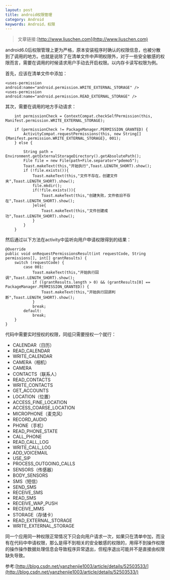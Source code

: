 ```yaml
---
layout: post
title: android权限管理
category: Android
keywords: Android，权限
---
```



>文章链接:[http://www.liuschen.com](http://www.liuschen.com)

android6.0后权限管理上更为严格，原本安装程序时确认的权限信息，也被分散到了调用的地方。也就是说除了在清单文件中声明权限外，对于一些安全敏感的权限而言，需要在调用的时候请求用户手动去开启权限。以内存卡读写权限为例。

首先，应该在清单文件中添加：

	<uses-permission android:name="android.permission.WRITE_EXTERNAL_STORAGE" />
    <uses-permission android:name="android.permission.READ_EXTERNAL_STORAGE" />

其次，需要在调用的地方手动请求：

		int permissionCheck = ContextCompat.checkSelfPermission(this, Manifest.permission.WRITE_EXTERNAL_STORAGE);

        if (permissionCheck != PackageManager.PERMISSION_GRANTED) {
            ActivityCompat.requestPermissions(this, new String[]{Manifest.permission.WRITE_EXTERNAL_STORAGE}, 001);
        } else {
			
            String path = Environment.getExternalStorageDirectory().getAbsolutePath();
            File file = new File(path+File.separator+"pdemo5");
            Toast.makeText(this,"开始执行",Toast.LENGTH_SHORT).show();
            if (!file.exists()){
                Toast.makeText(this,"文件不存在，创建文件夹",Toast.LENGTH_SHORT).show();
                file.mkdir();
                if(!file.exists()){
                    Toast.makeText(this,"创建失败，文件依旧不存在",Toast.LENGTH_SHORT).show();
                }else{
                    Toast.makeText(this,"文件创建成功",Toast.LENGTH_SHORT).show();
                }
            }
        }

然后通过以下方法在activity中监听向用户申请权限得到的结果：

	@Override
    public void onRequestPermissionsResult(int requestCode, String permissions[], int[] grantResults) {
        switch (requestCode) {
            case 001:
                Toast.makeText(this,"开始执行回调",Toast.LENGTH_SHORT).show();
                if ((grantResults.length > 0) && (grantResults[0] == PackageManager.PERMISSION_GRANTED)) {
                    Toast.makeText(this,"开始执行回调判断",Toast.LENGTH_SHORT).show();
                }
                break;
            default:
                break;
        }
    }


代码中需要实时授权的权限，同组只需要授权一个就行：

* CALENDAR（日历） 
 * READ_CALENDAR
 * WRITE_CALENDAR
* CAMERA（相机） 
 * CAMERA
* CONTACTS（联系人） 
 * READ_CONTACTS
 * WRITE_CONTACTS
 * GET_ACCOUNTS
* LOCATION（位置） 
 * ACCESS_FINE_LOCATION
 * ACCESS_COARSE_LOCATION
* MICROPHONE（麦克风） 
 * RECORD_AUDIO
* PHONE（手机） 
 * READ_PHONE_STATE
 * CALL_PHONE
 * READ_CALL_LOG
 * WRITE_CALL_LOG
 * ADD_VOICEMAIL
 * USE_SIP
 * PROCESS_OUTGOING_CALLS
* SENSORS（传感器） 
 * BODY_SENSORS
* SMS（短信） 
 * SEND_SMS
 * RECEIVE_SMS
 * READ_SMS
 * RECEIVE_WAP_PUSH
 * RECEIVE_MMS
* STORAGE（存储卡） 
 * READ_EXTERNAL_STORAGE
 * WRITE_EXTERNAL_STORAGE

同一个应用同一种权限正常情况下只会向用户请求一次，如果只在清单中加，而没有在代码中申请权限，那么是得不到相关的安全敏感的权限的，用得不到操作权限的操作操作数据处理信息会导致程序异常退出，但程序退出可能并不是直接由权限缺失导致。

参考:[http://blog.csdn.net/yanzhenjie1003/article/details/52503533/](http://blog.csdn.net/yanzhenjie1003/article/details/52503533/)